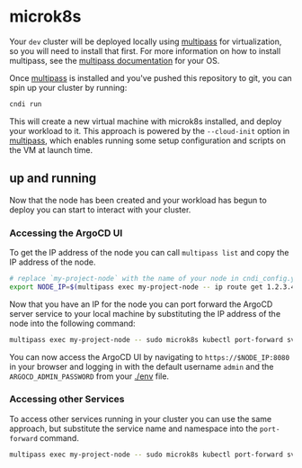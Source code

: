 # microk8s

Your `dev` cluster will be deployed locally using
[multipass](https://multipass.run/) for virtualization, so you will need to
install that first. For more information on how to install multipass, see the
[multipass documentation](https://multipass.run/docs/tutorial#install-multipass)
for your OS.

Once [multipass](https://multipass.run) is installed and you've pushed this
repository to git, you can spin up your cluster by running:

```bash
cndi run
```

This will create a new virtual machine with microk8s installed, and deploy your
workload to it. This approach is powered by the `--cloud-init` option in
[multipass](https://multipass.run/docs/launch-command), which enables running
some setup configuration and scripts on the VM at launch time.

## up and running

Now that the node has been created and your workload has begun to deploy you can
start to interact with your cluster.

### Accessing the ArgoCD UI

To get the IP address of the node you can call `multipass list` and copy the IP
address of the node.

```bash
# replace `my-project-node` with the name of your node in cndi_config.yaml
export NODE_IP=$(multipass exec my-project-node -- ip route get 1.2.3.4 | awk '{print $7}')
```

Now that you have an IP for the node you can port forward the ArgoCD server
service to your local machine by substituting the IP address of the node into
the following command:

```bash
multipass exec my-project-node -- sudo microk8s kubectl port-forward svc/argocd-server -n argocd 8080:443 --address $NODE_IP
```

You can now access the ArgoCD UI by navigating to `https://$NODE_IP:8080` in
your browser and logging in with the default username `admin` and the
`ARGOCD_ADMIN_PASSWORD` from your [./env](./env) file.

### Accessing other Services

To access other services running in your cluster you can use the same approach,
but substitute the service name and namespace into the `port-forward` command.

```bash
multipass exec my-project-node -- sudo microk8s kubectl port-forward svc/my-service -n my-namespace 8080:80 --address $NODE_IP
```
